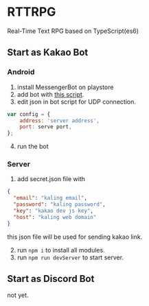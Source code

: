 # RTTRPG
Real-Time Text RPG based on TypeScript(es6)


## Start as Kakao Bot
### Android
1. install MessengerBot on playstore
2. add bot with [this script](https://github.com/remote-kakao/core-client/releases/download/1.0.0-alpha.0/core-client.js).
3. edit json in bot script for UDP connection.
~~~js
var config = {
    address: 'server address',
    port: serve port,
};
~~~

4. run the bot

### Server
1. add secret.json file with
~~~json
{
  "email": "kaling email",
  "password": "kaling password",
  "key": "kakao dev js key",
  "host": "kaling web domain"
}
~~~

this json file will be used for sending kakao link.

2. run `npm i` to install all modules.
3. run `npm run devServer` to start server.

## Start as Discord Bot
not yet.